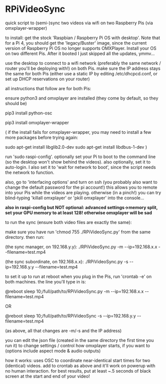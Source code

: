 # RPiVideoSync
quick script to (semi-)sync two videos via wifi on two Raspberry Pis (via omxplayer-wrapper)  

to install: 
get the stock 'Raspbian / Raspberry Pi OS with desktop'. Note that for a Pi 4, you should get the 'legacy/Buster' image, since the current version of Raspberry Pi OS no longer supports OMXPlayer. Install your OS on two different Pis. After it booted I just skipped all the updates, ymmv...

use the desktop to connect to a wifi network (preferably the same network / router you'll be deploying with!) on both Pis. make sure the IP address stays the same for both Pis (either use a static IP by editing /etc/dhcpcd.conf, or set up DHCP reservations on your router)

all instructions that follow are for both Pis:

ensure python3 and omxplayer are installed (they come by default, so they should be)

pip3 install python-osc

pip3 install omxplayer-wrapper

( if the install fails for omxplayer-wrapper, you may need to install a few more packages before trying again: 

sudo apt-get install libglib2.0-dev
sudo apt-get install libdbus-1-dev )

run 'sudo raspi-config'. optionally set your Pi to boot to the command line (so the desktop won't show behind the videos). also optionally, set it to auto-login. I also set it to 'wait for network to boot', since the script needs the network to function. 

also, go to 'interfacing options' and turn on ssh (you probably also want to change the default password for the pi account!) this allows you to remote into your Pis while the videos are playing. otherwise (in a pinch!) you can try blind-typing 'killall omxplayer' or 'pkill omxplayer' into the console...

**also in raspi-config but NOT optional: advanced settings->memory split, set your GPU memory to at least 128! otherwise omxplayer will be sad**

to run the sync (ensure both video files are exactly the same):

make sure you have run 'chmod 755 ./RPiVideoSync.py' from the same directory. then run:

(the sync manager, on 192.168.y.y): ./RPiVideoSync.py -m --ip=192.168.x.x --filename=test.mp4

(the sync subordinate, on 192.168.x.x): ./RPiVideoSync.py -s --ip=192.168.y.y --filename=test.mp4

to set it up to run at reboot when you plug in the Pis, run 'crontab -e' on both machines. the line you'll type in is:

@reboot sleep 10;/full/path/to/RPiVideoSync.py -m --ip=192.168.x.x --filename=test.mp4

OR

@reboot sleep 10;/full/path/to/RPiVideoSync -s --ip=192.168.y.y --filename=test.mp4

(as above, all that changes are -m/-s and the IP address)

you can edit the json file (created in the same directory the first time you run it) to change settings / control how omxplayer starts, if you want to (options include aspect mode & audio outputs)

how it works: uses OSC to coordinate near-identical start times for two (identical) videos. add to crontab as above and it'll work on powerup with no human interaction. for best results, put at least ~.5 seconds of black screen at the start and end of your video!
